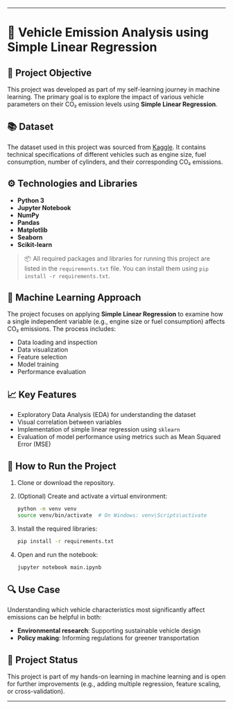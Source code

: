 
---

# 🚗 Vehicle Emission Analysis using Simple Linear Regression

## 🎯 Project Objective

This project was developed as part of my self-learning journey in machine learning. The primary goal is to explore the impact of various vehicle parameters on their CO₂ emission levels using **Simple Linear Regression**.

## 📚 Dataset

The dataset used in this project was sourced from [Kaggle](https://www.kaggle.com). It contains technical specifications of different vehicles such as engine size, fuel consumption, number of cylinders, and their corresponding CO₂ emissions.

## ⚙️ Technologies and Libraries

* **Python 3**
* **Jupyter Notebook**
* **NumPy**
* **Pandas**
* **Matplotlib**
* **Seaborn**
* **Scikit-learn**

> 📦 All required packages and libraries for running this project are listed in the `requirements.txt` file. You can install them using `pip install -r requirements.txt`.

## 🧠 Machine Learning Approach

The project focuses on applying **Simple Linear Regression** to examine how a single independent variable (e.g., engine size or fuel consumption) affects CO₂ emissions. The process includes:

* Data loading and inspection
* Data visualization
* Feature selection
* Model training
* Performance evaluation

## 📈 Key Features

* Exploratory Data Analysis (EDA) for understanding the dataset
* Visual correlation between variables
* Implementation of simple linear regression using `sklearn`
* Evaluation of model performance using metrics such as Mean Squared Error (MSE)

## 🚀 How to Run the Project

1. Clone or download the repository.
2. (Optional) Create and activate a virtual environment:

   ```bash
   python -m venv venv
   source venv/bin/activate  # On Windows: venv\Scripts\activate
   ```
3. Install the required libraries:

   ```bash
   pip install -r requirements.txt
   ```
4. Open and run the notebook:

   ```bash
   jupyter notebook main.ipynb
   ```

## 🔍 Use Case

Understanding which vehicle characteristics most significantly affect emissions can be helpful in both:

* **Environmental research**: Supporting sustainable vehicle design
* **Policy making**: Informing regulations for greener transportation

## 📌 Project Status

This project is part of my hands-on learning in machine learning and is open for further improvements (e.g., adding multiple regression, feature scaling, or cross-validation).

---
